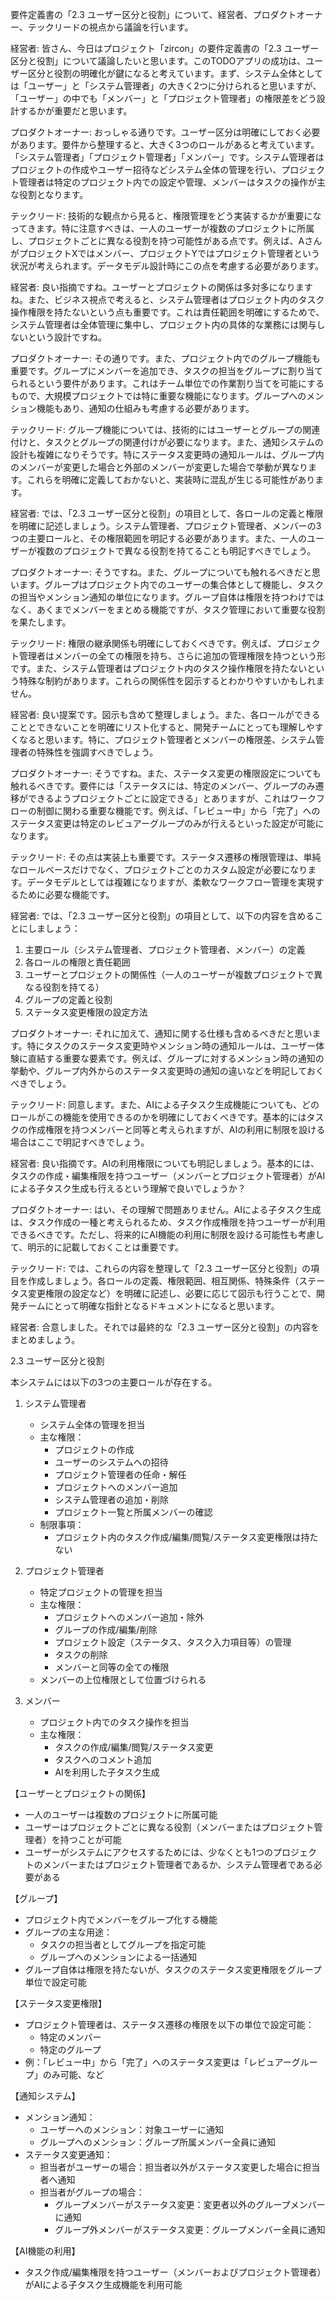 要件定義書の「2.3 ユーザー区分と役割」について、経営者、プロダクトオーナー、テックリードの視点から議論を行います。

<interaction>
経営者: 皆さん、今日はプロジェクト「zircon」の要件定義書の「2.3 ユーザー区分と役割」について議論したいと思います。このTODOアプリの成功は、ユーザー区分と役割の明確化が鍵になると考えています。まず、システム全体としては「ユーザー」と「システム管理者」の大きく2つに分けられると思いますが、「ユーザー」の中でも「メンバー」と「プロジェクト管理者」の権限差をどう設計するかが重要だと思います。

プロダクトオーナー: おっしゃる通りです。ユーザー区分は明確にしておく必要があります。要件から整理すると、大きく3つのロールがあると考えています。「システム管理者」「プロジェクト管理者」「メンバー」です。システム管理者はプロジェクトの作成やユーザー招待などシステム全体の管理を行い、プロジェクト管理者は特定のプロジェクト内での設定や管理、メンバーはタスクの操作が主な役割となります。

テックリード: 技術的な観点から見ると、権限管理をどう実装するかが重要になってきます。特に注意すべきは、一人のユーザーが複数のプロジェクトに所属し、プロジェクトごとに異なる役割を持つ可能性がある点です。例えば、AさんがプロジェクトXではメンバー、プロジェクトYではプロジェクト管理者という状況が考えられます。データモデル設計時にこの点を考慮する必要があります。

経営者: 良い指摘ですね。ユーザーとプロジェクトの関係は多対多になりますね。また、ビジネス視点で考えると、システム管理者はプロジェクト内のタスク操作権限を持たないという点も重要です。これは責任範囲を明確にするためで、システム管理者は全体管理に集中し、プロジェクト内の具体的な業務には関与しないという設計ですね。

プロダクトオーナー: その通りです。また、プロジェクト内でのグループ機能も重要です。グループにメンバーを追加でき、タスクの担当をグループに割り当てられるという要件があります。これはチーム単位での作業割り当てを可能にするもので、大規模プロジェクトでは特に重要な機能になります。グループへのメンション機能もあり、通知の仕組みも考慮する必要があります。

テックリード: グループ機能については、技術的にはユーザーとグループの関連付けと、タスクとグループの関連付けが必要になります。また、通知システムの設計も複雑になりそうです。特にステータス変更時の通知ルールは、グループ内のメンバーが変更した場合と外部のメンバーが変更した場合で挙動が異なります。これらを明確に定義しておかないと、実装時に混乱が生じる可能性があります。

経営者: では、「2.3 ユーザー区分と役割」の項目として、各ロールの定義と権限を明確に記述しましょう。システム管理者、プロジェクト管理者、メンバーの3つの主要ロールと、その権限範囲を明記する必要があります。また、一人のユーザーが複数のプロジェクトで異なる役割を持てることも明記すべきでしょう。

プロダクトオーナー: そうですね。また、グループについても触れるべきだと思います。グループはプロジェクト内でのユーザーの集合体として機能し、タスクの担当やメンション通知の単位になります。グループ自体は権限を持つわけではなく、あくまでメンバーをまとめる機能ですが、タスク管理において重要な役割を果たします。

テックリード: 権限の継承関係も明確にしておくべきです。例えば、プロジェクト管理者はメンバーの全ての権限を持ち、さらに追加の管理権限を持つという形です。また、システム管理者はプロジェクト内のタスク操作権限を持たないという特殊な制約があります。これらの関係性を図示するとわかりやすいかもしれません。

経営者: 良い提案です。図示も含めて整理しましょう。また、各ロールができることとできないことを明確にリスト化すると、開発チームにとっても理解しやすくなると思います。特に、プロジェクト管理者とメンバーの権限差、システム管理者の特殊性を強調すべきでしょう。

プロダクトオーナー: そうですね。また、ステータス変更の権限設定についても触れるべきです。要件には「ステータスには、特定のメンバー、グループのみ遷移ができるようプロジェクトごとに設定できる」とありますが、これはワークフローの制御に関わる重要な機能です。例えば、「レビュー中」から「完了」へのステータス変更は特定のレビュアーグループのみが行えるといった設定が可能になります。

テックリード: その点は実装上も重要です。ステータス遷移の権限管理は、単純なロールベースだけでなく、プロジェクトごとのカスタム設定が必要になります。データモデルとしては複雑になりますが、柔軟なワークフロー管理を実現するために必要な機能です。

経営者: では、「2.3 ユーザー区分と役割」の項目として、以下の内容を含めることにしましょう：
1. 主要ロール（システム管理者、プロジェクト管理者、メンバー）の定義
2. 各ロールの権限と責任範囲
3. ユーザーとプロジェクトの関係性（一人のユーザーが複数プロジェクトで異なる役割を持てる）
4. グループの定義と役割
5. ステータス変更権限の設定方法

プロダクトオーナー: それに加えて、通知に関する仕様も含めるべきだと思います。特にタスクのステータス変更時やメンション時の通知ルールは、ユーザー体験に直結する重要な要素です。例えば、グループに対するメンション時の通知の挙動や、グループ内外からのステータス変更時の通知の違いなどを明記しておくべきでしょう。

テックリード: 同意します。また、AIによる子タスク生成機能についても、どのロールがこの機能を使用できるのかを明確にしておくべきです。基本的にはタスクの作成権限を持つメンバーと同等と考えられますが、AIの利用に制限を設ける場合はここで明記すべきでしょう。

経営者: 良い指摘です。AIの利用権限についても明記しましょう。基本的には、タスクの作成・編集権限を持つユーザー（メンバーとプロジェクト管理者）がAIによる子タスク生成も行えるという理解で良いでしょうか？

プロダクトオーナー: はい、その理解で問題ありません。AIによる子タスク生成は、タスク作成の一種と考えられるため、タスク作成権限を持つユーザーが利用できるべきです。ただし、将来的にAI機能の利用に制限を設ける可能性も考慮して、明示的に記載しておくことは重要です。

テックリード: では、これらの内容を整理して「2.3 ユーザー区分と役割」の項目を作成しましょう。各ロールの定義、権限範囲、相互関係、特殊条件（ステータス変更権限の設定など）を明確に記述し、必要に応じて図示も行うことで、開発チームにとって明確な指針となるドキュメントになると思います。

経営者: 合意しました。それでは最終的な「2.3 ユーザー区分と役割」の内容をまとめましょう。
</interaction>

<conclusion>
2.3 ユーザー区分と役割

本システムには以下の3つの主要ロールが存在する。

1. システム管理者
   - システム全体の管理を担当
   - 主な権限：
     * プロジェクトの作成
     * ユーザーのシステムへの招待
     * プロジェクト管理者の任命・解任
     * プロジェクトへのメンバー追加
     * システム管理者の追加・削除
     * プロジェクト一覧と所属メンバーの確認
   - 制限事項：
     * プロジェクト内のタスク作成/編集/閲覧/ステータス変更権限は持たない

2. プロジェクト管理者
   - 特定プロジェクトの管理を担当
   - 主な権限：
     * プロジェクトへのメンバー追加・除外
     * グループの作成/編集/削除
     * プロジェクト設定（ステータス、タスク入力項目等）の管理
     * タスクの削除
     * メンバーと同等の全ての権限
   - メンバーの上位権限として位置づけられる

3. メンバー
   - プロジェクト内でのタスク操作を担当
   - 主な権限：
     * タスクの作成/編集/閲覧/ステータス変更
     * タスクへのコメント追加
     * AIを利用した子タスク生成

【ユーザーとプロジェクトの関係】
- 一人のユーザーは複数のプロジェクトに所属可能
- ユーザーはプロジェクトごとに異なる役割（メンバーまたはプロジェクト管理者）を持つことが可能
- ユーザーがシステムにアクセスするためには、少なくとも1つのプロジェクトのメンバーまたはプロジェクト管理者であるか、システム管理者である必要がある

【グループ】
- プロジェクト内でメンバーをグループ化する機能
- グループの主な用途：
  * タスクの担当者としてグループを指定可能
  * グループへのメンションによる一括通知
- グループ自体は権限を持たないが、タスクのステータス変更権限をグループ単位で設定可能

【ステータス変更権限】
- プロジェクト管理者は、ステータス遷移の権限を以下の単位で設定可能：
  * 特定のメンバー
  * 特定のグループ
- 例：「レビュー中」から「完了」へのステータス変更は「レビュアーグループ」のみ可能、など

【通知システム】
- メンション通知：
  * ユーザーへのメンション：対象ユーザーに通知
  * グループへのメンション：グループ所属メンバー全員に通知
- ステータス変更通知：
  * 担当者がユーザーの場合：担当者以外がステータス変更した場合に担当者へ通知
  * 担当者がグループの場合：
    - グループメンバーがステータス変更：変更者以外のグループメンバーに通知
    - グループ外メンバーがステータス変更：グループメンバー全員に通知

【AI機能の利用】
- タスク作成/編集権限を持つユーザー（メンバーおよびプロジェクト管理者）がAIによる子タスク生成機能を利用可能
</conclusion>
